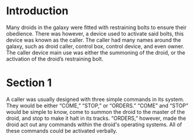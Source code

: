 # Introduction

Many droids in the galaxy were fitted with restraining bolts to ensure their obedience.
There was however, a device used to activate said bolts, this device was known as the caller.
The caller had many names around the galaxy, such as droid caller, control box, control device, and even owner.
The caller device main use was either the summoning of the droid, or the activation of the droid’s restraining bolt.

# Section 1

A caller was usually designed with three simple commands in its system.
They would be either “COME,” “STOP,” or “ORDERS.” “COME” and “STOP” would be simple to know, come to summon the droid to the master of the droid, and stop to make it halt in its tracks.
“ORDERS,” however, made the droid act out any commands within the droid's operating systems.
All of these commands could be activated verbally.
